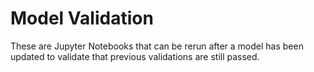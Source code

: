# Model Validation

These are Jupyter Notebooks that can be rerun after a model has been updated to validate that previous validations are still passed.

